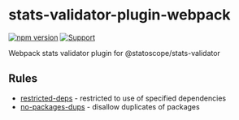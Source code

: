 # stats-validator-plugin-webpack

[![npm version](https://badge.fury.io/js/%40statoscope%2Fstats-validator-plugin-webpack.svg)](https://badge.fury.io/js/%40statoscope%2Fstats-validator-plugin-webpack)
[![Support](https://img.shields.io/badge/-Support-blue)](https://opencollective.com/statoscope)

Webpack stats validator plugin for @statoscope/stats-validator

## Rules

- [restricted-deps](docs/rules/restricted-deps.md) - restricted to use of specified dependencies
- [no-packages-dups](docs/rules/no-packages-dups.md) - disallow duplicates of packages
